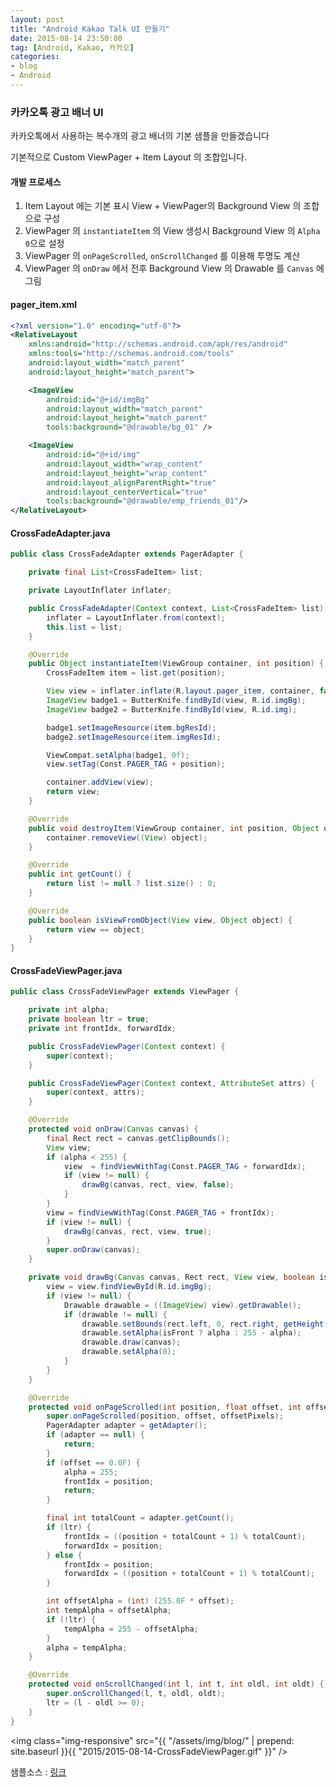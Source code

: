 ```yaml
---
layout: post
title: "Android Kakao Talk UI 만들기"
date: 2015-08-14 23:50:00
tag: [Android, Kakao, 카카오]
categories:
- blog
- Android
---
```


<!--more-->

### 카카오톡 광고 배너 UI

카카오톡에서 사용하는 복수개의 광고 배너의 기본 샘플을 만들겠습니다

기본적으로 Custom ViewPager + Item Layout 의 조합입니다.

#### 개발 프로세스
1. Item Layout 에는 기본 표시 View + ViewPager의 Background View 의 조합으로 구성
2. ViewPager 의 `instantiateItem` 의 View 생성시 Background View 의 `Alpha 0`으로 설정
3. ViewPager 의 `onPageScrolled`, `onScrollChanged` 를 이용해 투명도 계산
4. ViewPager 의 `onDraw` 에서 전후 Background View 의 Drawable 를 `Canvas` 에 그림

#### pager_item.xml

```xml
<?xml version="1.0" encoding="utf-8"?>
<RelativeLayout
	xmlns:android="http://schemas.android.com/apk/res/android"
	xmlns:tools="http://schemas.android.com/tools"
	android:layout_width="match_parent"
	android:layout_height="match_parent">

	<ImageView
		android:id="@+id/imgBg"
		android:layout_width="match_parent"
		android:layout_height="match_parent"
		tools:background="@drawable/bg_01" />

	<ImageView
		android:id="@+id/img"
		android:layout_width="wrap_content"
		android:layout_height="wrap_content"
		android:layout_alignParentRight="true"
		android:layout_centerVertical="true"
		tools:background="@drawable/emp_friends_01"/>
</RelativeLayout>
```

#### CrossFadeAdapter.java

```java
public class CrossFadeAdapter extends PagerAdapter {

	private final List<CrossFadeItem> list;

	private LayoutInflater inflater;

	public CrossFadeAdapter(Context context, List<CrossFadeItem> list) {
		inflater = LayoutInflater.from(context);
		this.list = list;
	}

	@Override
	public Object instantiateItem(ViewGroup container, int position) {
		CrossFadeItem item = list.get(position);

		View view = inflater.inflate(R.layout.pager_item, container, false);
		ImageView badge1 = ButterKnife.findById(view, R.id.imgBg);
		ImageView badge2 = ButterKnife.findById(view, R.id.img);

		badge1.setImageResource(item.bgResId);
		badge2.setImageResource(item.imgResId);

		ViewCompat.setAlpha(badge1, 0f);
		view.setTag(Const.PAGER_TAG + position);

		container.addView(view);
		return view;
	}

	@Override
	public void destroyItem(ViewGroup container, int position, Object object) {
		container.removeView((View) object);
	}

	@Override
	public int getCount() {
		return list != null ? list.size() : 0;
	}

	@Override
	public boolean isViewFromObject(View view, Object object) {
		return view == object;
	}
}
```

#### CrossFadeViewPager.java

```java
public class CrossFadeViewPager extends ViewPager {

	private int alpha;
	private boolean ltr = true;
	private int frontIdx, forwardIdx;

	public CrossFadeViewPager(Context context) {
		super(context);
	}

	public CrossFadeViewPager(Context context, AttributeSet attrs) {
		super(context, attrs);
	}

	@Override
	protected void onDraw(Canvas canvas) {
		final Rect rect = canvas.getClipBounds();
		View view;
		if (alpha < 255) {
			view  = findViewWithTag(Const.PAGER_TAG + forwardIdx);
			if (view != null) {
				drawBg(canvas, rect, view, false);
			}
		}
		view = findViewWithTag(Const.PAGER_TAG + frontIdx);
		if (view != null) {
			drawBg(canvas, rect, view, true);
		}
		super.onDraw(canvas);
	}

	private void drawBg(Canvas canvas, Rect rect, View view, boolean isFront) {
		view = view.findViewById(R.id.imgBg);
		if (view != null) {
			Drawable drawable = ((ImageView) view).getDrawable();
			if (drawable != null) {
				drawable.setBounds(rect.left, 0, rect.right, getHeight());
				drawable.setAlpha(isFront ? alpha : 255 - alpha);
				drawable.draw(canvas);
				drawable.setAlpha(0);
			}
		}
	}

	@Override
	protected void onPageScrolled(int position, float offset, int offsetPixels) {
		super.onPageScrolled(position, offset, offsetPixels);
		PagerAdapter adapter = getAdapter();
		if (adapter == null) {
			return;
		}
		if (offset == 0.0F) {
			alpha = 255;
			frontIdx = position;
			return;
		}

		final int totalCount = adapter.getCount();
		if (ltr) {
			frontIdx = ((position + totalCount + 1) % totalCount);
			forwardIdx = position;
		} else {
			frontIdx = position;
			forwardIdx = ((position + totalCount + 1) % totalCount);
		}

		int offsetAlpha = (int) (255.0F * offset);
		int tempAlpha = offsetAlpha;
		if (!ltr) {
			tempAlpha = 255 - offsetAlpha;
		}
		alpha = tempAlpha;
	}

	@Override
	protected void onScrollChanged(int l, int t, int oldl, int oldt) {
		super.onScrollChanged(l, t, oldl, oldt);
		ltr = (l - oldl >= 0);
	}
}
```

<img class="img-responsive" src="{{ "/assets/img/blog/" | prepend: site.baseurl }}{{ "2015/2015-08-14-CrossFadeViewPager.gif" }}" />

샘플소스 : [링크](https://github.com/Pluu/CrossFadeViewPager)
